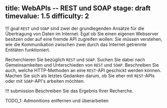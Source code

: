 title: WebAPIs -- REST und SOAP
stage: draft
timevalue: 1.5
difficulty: 2
---
!!! goal
    `REST` und `SOAP` sind zwei der grundlegenden Ansätze für die Übertragung von Daten im 
    Internet. 
    Egal ob Sie einen eigenen Webserver besitzen oder auf eine fremde API zugreifen wollen: Sie 
    müssen verstehen, wie die Kommunikation zwischen zwei durch das Internet getrennte Entitäten 
    funktioniert.  

Recherchieren Sie bezüglich `REST` und `SOAP`. 
Suchen Sie dabei nach Gemeinsamkeiten und Unterschieden von `REST` und `SOAP`.
Beschreiben Sie auch, welche HTTP-Methoden an eine `REST`-API geschickt werden können.
Machen Sie sich als letztes Gedanken darum, ob Sie eher mit `REST`-APIs oder mit `SOAP`-API's 
arbeiten möchten.

!!! submission
    Beschreiben Sie das Ergebnis Ihrer Recherche. 

TODO_1: Admonitions entfernen und überarbeiten

